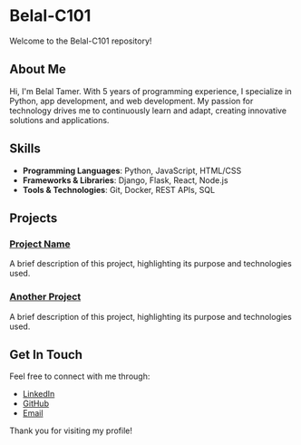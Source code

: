 # Belal-C101

Welcome to the Belal-C101 repository!

## About Me

Hi, I'm Belal Tamer. With 5 years of programming experience, I specialize in Python, app development, and web development. My passion for technology drives me to continuously learn and adapt, creating innovative solutions and applications.

## Skills

- **Programming Languages**: Python, JavaScript, HTML/CSS
- **Frameworks & Libraries**: Django, Flask, React, Node.js
- **Tools & Technologies**: Git, Docker, REST APIs, SQL

## Projects

### [Project Name](link-to-project)
A brief description of this project, highlighting its purpose and technologies used.

### [Another Project](link-to-another-project)
A brief description of this project, highlighting its purpose and technologies used.

## Get In Touch

Feel free to connect with me through:

- [LinkedIn](https://www.linkedin.com/in/belal-tamer-hegab-2330992b6)
- [GitHub](https://github.com/Belal-C101)
- [Email](belaltamerhegab@gmail.com)

Thank you for visiting my profile!
